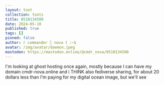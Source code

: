 ```yaml
---
layout: toot
collection: toots
title: 0510134500
date: 2024-05-10
published: true
tags: []
pinned: false
author: ⸸ commander ░ nova ⸸ :~$
avatar: /img/avatar/daemon.jpeg
mastodon: https://mastodon.online/@cmdr_nova/0510134500
---
```


I'm looking at ghost hosting once again, mostly because I can have my domain cmdr-nova.online and i THINK also fediverse sharing, for about 20 dollars less than I'm paying for my digital ocean image, but we'll see
